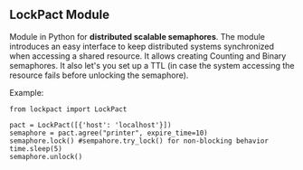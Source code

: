 LockPact Module
---------------------

Module in Python for **distributed scalable semaphores**.
The module introduces an easy interface to keep distributed systems synchronized when accessing a shared resource. It allows creating Counting and Binary semaphores. It also let's you set up a TTL (in case the system accessing the resource fails before unlocking the semaphore).

Example:
```
from lockpact import LockPact

pact = LockPact([{'host': 'localhost'}])
semaphore = pact.agree("printer", expire_time=10)
semaphore.lock() #sempahore.try_lock() for non-blocking behavior
time.sleep(5)
semaphore.unlock()

```
